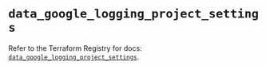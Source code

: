 # `data_google_logging_project_settings`

Refer to the Terraform Registry for docs: [`data_google_logging_project_settings`](https://registry.terraform.io/providers/hashicorp/google-beta/6.11.0/docs/data-sources/google_logging_project_settings).
